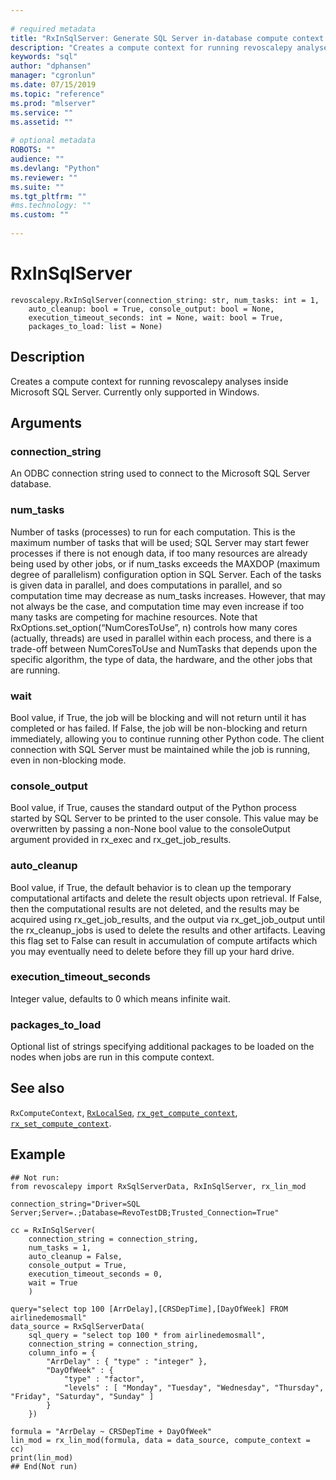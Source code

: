 ```yaml
--- 
 
# required metadata 
title: "RxInSqlServer: Generate SQL Server in-database compute context (revoscalepy)" 
description: "Creates a compute context for running revoscalepy analyses inside Microsoft SQL Server. Currently only supported in Windows." 
keywords: "sql" 
author: "dphansen" 
manager: "cgronlun" 
ms.date: 07/15/2019
ms.topic: "reference" 
ms.prod: "mlserver" 
ms.service: "" 
ms.assetid: "" 
 
# optional metadata 
ROBOTS: "" 
audience: "" 
ms.devlang: "Python" 
ms.reviewer: "" 
ms.suite: "" 
ms.tgt_pltfrm: "" 
#ms.technology: "" 
ms.custom: "" 
 
---
```


# RxInSqlServer


 



```
revoscalepy.RxInSqlServer(connection_string: str, num_tasks: int = 1,
    auto_cleanup: bool = True, console_output: bool = None,
    execution_timeout_seconds: int = None, wait: bool = True,
    packages_to_load: list = None)
```





## Description

Creates a compute context for running revoscalepy analyses inside Microsoft SQL Server.
Currently only supported in Windows.


## Arguments


### connection_string

An ODBC connection string used to connect to the
Microsoft SQL Server database.


### num_tasks

Number of tasks (processes) to run for each computation.
This is the maximum number of tasks that will be used; SQL Server may start
fewer processes if there is not enough data, if too many resources are
already being used by other jobs, or if num_tasks exceeds the MAXDOP
(maximum degree of parallelism) configuration option in SQL Server. Each of
the tasks is given data in parallel, and does computations in parallel, and
so computation time may decrease as num_tasks increases. However, that may
not always be the case, and computation time may even increase if too many
tasks are competing for machine resources. Note that
RxOptions.set_option(“NumCoresToUse”, n) controls how many cores (actually, threads) are
used in parallel within each process, and there is a trade-off between
NumCoresToUse and NumTasks that depends upon the specific algorithm, the
type of data, the hardware, and the other jobs that are running.


### wait

Bool value, if True, the job will be blocking and will not
return until it has completed or has failed. If False, the job will be
non-blocking and return immediately, allowing you to continue running other
Python code. The client connection with SQL Server must be maintained while
the job is running, even in non-blocking mode.


### console_output

Bool value, if True, causes the standard output
of the Python process started by SQL Server to be printed to the user console.
This value may be overwritten by passing a non-None bool value to the
consoleOutput argument provided in rx_exec and rx_get_job_results.


### auto_cleanup

Bool value, if True, the default behavior is to
clean up the temporary computational artifacts and delete the result
objects upon retrieval. If False, then the computational results are not
deleted, and the results may be acquired using rx_get_job_results, and the
output via rx_get_job_output until the rx_cleanup_jobs is used to delete the
results and other artifacts. Leaving this flag set to False can result in
accumulation of compute artifacts which you may eventually need to delete
before they fill up your hard drive.


### execution_timeout_seconds

Integer value, defaults to 0 which means
infinite wait.


### packages_to_load

Optional list of strings specifying additional
packages to be loaded on the nodes when jobs are run in this compute context.


## See also

`RxComputeContext`,
[`RxLocalSeq`](RxLocalSeq.md),
[`rx_get_compute_context`](rx-get-compute-context.md),
[`rx_set_compute_context`](rx-set-compute-context.md).


## Example



```
## Not run:
from revoscalepy import RxSqlServerData, RxInSqlServer, rx_lin_mod

connection_string="Driver=SQL Server;Server=.;Database=RevoTestDB;Trusted_Connection=True"

cc = RxInSqlServer(
    connection_string = connection_string,
    num_tasks = 1,
    auto_cleanup = False,
    console_output = True,
    execution_timeout_seconds = 0,
    wait = True
    )

query="select top 100 [ArrDelay],[CRSDepTime],[DayOfWeek] FROM airlinedemosmall"
data_source = RxSqlServerData(
    sql_query = "select top 100 * from airlinedemosmall",
    connection_string = connection_string,
    column_info = {
        "ArrDelay" : { "type" : "integer" },
        "DayOfWeek" : {
            "type" : "factor",
            "levels" : [ "Monday", "Tuesday", "Wednesday", "Thursday", "Friday", "Saturday", "Sunday" ]
        }
    })

formula = "ArrDelay ~ CRSDepTime + DayOfWeek"
lin_mod = rx_lin_mod(formula, data = data_source, compute_context = cc)
print(lin_mod)
## End(Not run)
```

